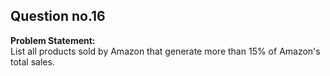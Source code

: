 ## Question no.16
**Problem Statement:**  
List all products sold by Amazon that generate more than 15% of Amazon's total sales.